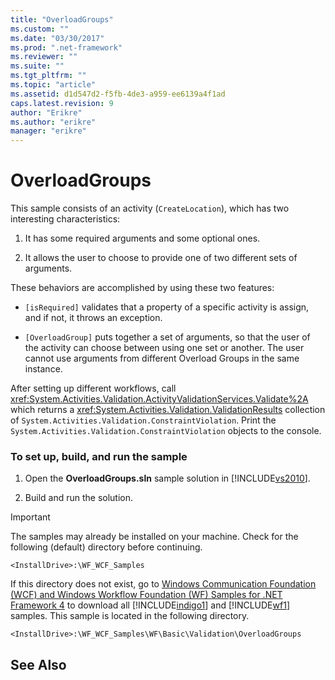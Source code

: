 ```yaml
---
title: "OverloadGroups"
ms.custom: ""
ms.date: "03/30/2017"
ms.prod: ".net-framework"
ms.reviewer: ""
ms.suite: ""
ms.tgt_pltfrm: ""
ms.topic: "article"
ms.assetid: d1d547d2-f5fb-4de3-a959-ee6139a4f1ad
caps.latest.revision: 9
author: "Erikre"
ms.author: "erikre"
manager: "erikre"
---
```

# OverloadGroups
This sample consists of an activity (`CreateLocation`), which has two interesting characteristics:  
  
1.  It has some required arguments and some optional ones.  
  
2.  It allows the user to choose to provide one of two different sets of arguments.  
  
 These behaviors are accomplished by using these two features:  
  
-   `[isRequired]` validates that a property of a specific activity is assign, and if not, it throws an exception.  
  
-   `[OverloadGroup]` puts together a set of arguments, so that the user of the activity can choose between using one set or another. The user cannot use arguments from different Overload Groups in the same instance.  
  
 After setting up different workflows, call <xref:System.Activities.Validation.ActivityValidationServices.Validate%2A> which returns a <xref:System.Activities.Validation.ValidationResults> collection of <!--zz <xref:System.Activities.Validation.ConstraintViolation>--> `System.Activities.Validation.ConstraintViolation`. Print the <!--zz <xref:System.Activities.Validation.ConstraintViolation>--> `System.Activities.Validation.ConstraintViolation` objects to the console.  
  
### To set up, build, and run the sample  
  
1.  Open the **OverloadGroups.sln** sample solution in [!INCLUDE[vs2010](../../../../includes/vs2010-md.md)].  
  
2.  Build and run the solution.  
  
> [!IMPORTANT]
>  The samples may already be installed on your machine. Check for the following (default) directory before continuing.  
>   
>  `<InstallDrive>:\WF_WCF_Samples`  
>   
>  If this directory does not exist, go to [Windows Communication Foundation (WCF) and Windows Workflow Foundation (WF) Samples for .NET Framework 4](http://go.microsoft.com/fwlink/?LinkId=150780) to download all [!INCLUDE[indigo1](../../../../includes/indigo1-md.md)] and [!INCLUDE[wf1](../../../../includes/wf1-md.md)] samples. This sample is located in the following directory.  
>   
>  `<InstallDrive>:\WF_WCF_Samples\WF\Basic\Validation\OverloadGroups`  
  
## See Also
